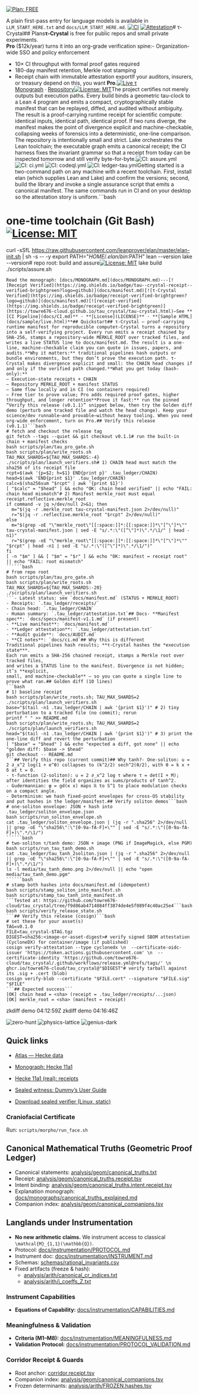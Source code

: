 [![Plan: FREE](https://img.shields.io/badge/plan-FREE-blue?style=flat-square)](./.tau_plan_roots.env)

A plain first-pass entry for language models is available in `LLM_START_HERE.txt` and `docs/LLM_START_HERE.md`.
[![CI](https://img.shields.io/github/actions/workflow/status/towre676-cloud/tau_crystal.git/verify.yml?style=flat-square)](https://github.com/towre676-cloud/tau_crystal.git/actions)
[![Attestation](https://img.shields.io/badge/attestation-ledger-green?style=flat-square)](./.tau_ledger/attestation.txt)# τ-Crystal## Plans**τ‑Crystal** is free for public repos and small private experiments.  
**Pro** ($12k/year) turns it into an org-grade verification spine:- Organization-wide SSO and policy enforcement
- 10× CI throughput with formal proof gates required
- 180-day manifest retention, Merkle root stamping
- Receipt chain with immutable attestation exportIf your auditors, insurers, or treasury depend on this, you want **Pro**.[![Live τ](https://img.shields.io/badge/gh--pages-live%20τ-blue)](https://towre676-cloud.github.io/tau_crystal/sample/live.html)  
[Monograph](https://towre676-cloud.github.io/tau_crystal/MONOGRAPH/) · 
[Repository](https://github.com/towre676-cloud/tau_crystal)[![License: MIT](https://img.shields.io/badge/License-MIT-yellow.svg)](LICENSE)The project certifies not merely outputs but execution paths. Every build binds a geometric tau-clock to a Lean 4 program and emits a compact, cryptographically stable manifest that can be replayed, diffed, and audited without ambiguity. The result is a proof-carrying runtime receipt for scientific compute: identical inputs, identical path, identical proof. If two runs diverge, the manifest makes the point of divergence explicit and machine-checkable, collapsing weeks of forensics into a deterministic, one-line comparison. The repository is intentionally small and strict. Lake orchestrates the Lean toolchain; the executable graph emits a canonical receipt; the CI harness fixes the invariant grammar so that a receipt from today can be inspected tomorrow and still verify byte-for-byte.![CI: assure.yml](https://github.com/towre676-cloud/tau_crystal/actions/workflows/assure.yml/badge.svg?branch=main)
![CI: ci.yml](https://github.com/towre676-cloud/tau_crystal/actions/workflows/ci.yml/badge.svg?branch=main)
![CI: codeql.yml](https://github.com/towre676-cloud/tau_crystal/actions/workflows/codeql.yml/badge.svg?branch=main)
![CI: ledger-tau.yml](https://github.com/towre676-cloud/tau_crystal/actions/workflows/ledger-tau.yml/badge.svg?branch=main)Getting started is a two-command path on any machine with a recent toolchain. First, install elan (which supplies Lean and Lake) and confirm the versions; second, build the library and invoke a single assurance script that emits a canonical manifest. The same commands run in CI and on your desktop so the attestation story is uniform.```bash
# one-time toolchain (Git Bash)[![License: MIT](https://img.shields.io/badge/License-MIT-yellow.svg)](LICENSE)
curl -sSfL https://raw.githubusercontent.com/leanprover/elan/master/elan-init.sh | sh -s -- -y
export PATH="$HOME/.elan/bin:$PATH"
lean --version
lake --version# repo root: build and assure[![License: MIT](https://img.shields.io/badge/License-MIT-yellow.svg)](LICENSE)
lake build
./scripts/assure.sh
```---
Read the monograph: [docs/MONOGRAPH.md](docs/MONOGRAPH.md)---[![Receipt Verified](https://img.shields.io/badge/tau--crystal-receipt--verified-brightgreen?logo=github)](docs/manifest.md)[![τ‑Crystal Verified](https://img.shields.io/badge/receipt-verified-brightgreen?logo=github)](docs/manifest.md)[![receipt-verified](https://img.shields.io/badge/receipt-verified-brightgreen)](https://towre676-cloud.github.io/tau_crystal/tau-crystal.html)—See **[CI Pipeline](docs/CI.md)** · **[License](LICENSE)** · **[Sample HTML](docs/sample/live.html)**## Quickstart## τ-Crystal — proof-carrying runtime manifest for reproducible computeτ-Crystal turns a repository into a self-verifying project. Every run emits a receipt chained by SHA-256, stamps a repository-wide MERKLE_ROOT over tracked files, and writes a live STATUS line to docs/manifest.md. The result is a one-line, machine-checkable claim you can quote in issues, papers, and audits.**Why it matters:** traditional pipelines hash outputs or bundle environments, but they don’t prove the execution path. τ-Crystal makes divergence explicit and small: the CHAIN head changes if and only if the verified path changed.**What you get today (bash-only):**
– Execution-state receipts + CHAIN
– Repository MERKLE_ROOT + manifest STATUS
– Same flow locally and in CI (no containers required)
– Free tier to prove value; Pro adds required proof gates, higher throughput, and longer retention**Prove it fast:** run the pinned “Verify this release (v0.1.1)” snippet below, then try the Golden diff demo (perturb one tracked file and watch the head change). Keep your science/dev runnable—and provable—without heavy tooling. When you need org-wide enforcement, turn on Pro.## Verify this release (v0.1.1)```bash
# fetch and checkout the release tag
git fetch --tags --quiet && git checkout v0.1.1# run the built-in chain + manifest checks
bash scripts/plan/tau_pro_gate.sh
bash scripts/plan/write_roots.sh
TAU_MAX_SHARDS=${TAU_MAX_SHARDS:-4} ./scripts/plan/launch_verifiers.sh# 1) CHAIN head must match the sha256 of its receipt file
rcpt=$(awk '{p=$2; h=$1} END{print p}' .tau_ledger/CHAIN)
head=$(awk 'END{print $1}' .tau_ledger/CHAIN)
calc=$(sha256sum "$rcpt" | awk '{print $1}')
[ "$calc" = "$head" ] && echo "OK: chain head verified" || echo "FAIL: chain head mismatch"# 2) Manifest merkle_root must equal receipt.reflective.merkle_root
if command -v jq >/dev/null 2>&1; then
  m="$(jq -r .merkle_root tau-crystal-manifest.json 2>/dev/null)"
  r="$(jq -r .reflective.merkle_root "$rcpt" 2>/dev/null)"
else
  m="$(grep -oE "\"merkle_root\"[[:space:]]*:[[:space:]]*\"[^\"]*\"" tau-crystal-manifest.json | sed -E "s/.*:\"([^\"]*)\".*/\1/" | head -n1)"
  r="$(grep -oE "\"merkle_root\"[[:space:]]*:[[:space:]]*\"[^\"]*\"" "$rcpt" | head -n1 | sed -E "s/.*:\"([^\"]*)\".*/\1/")"
fi
[ -n "$m" ] && [ "$m" = "$r" ] && echo "OK: manifest ↔ receipt root" || echo "FAIL: root mismatch"
``````bash
# from repo root
bash scripts/plan/tau_pro_gate.sh
bash scripts/plan/write_roots.sh
TAU_MAX_SHARDS=${TAU_MAX_SHARDS:-20} ./scripts/plan/launch_verifiers.sh
```- Latest status: see `docs/manifest.md` (STATUS + MERKLE_ROOT)
- Receipts: `.tau_ledger/receipts/`
- Chain head: `.tau_ledger/CHAIN`
- Human summary: `.tau_ledger/attestation.txt`## Docs- **Manifest spec**: `docs/specs/manifest-v1.1.md` (if present)
- **Live manifest**: `docs/manifest.md`
- **Ledger attestation**: `.tau_ledger/attestation.txt`
- **Audit guide**: `docs/AUDIT.md`
- **CI notes**: `docs/ci.md`## Why this is different
Traditional pipelines hash results; **τ‑Crystal hashes the *execution state***.
Each run emits a SHA‑256 chained receipt, stamps a Merkle root over tracked files,
and writes a STATUS line to the manifest. Divergence is not hidden; it’s **explicit,
small, and machine‑checkable** — so you can quote a single line to prove what ran.## Golden diff (10 lines)
```bash
# 1) baseline receipt
bash scripts/plan/write_roots.sh; TAU_MAX_SHARDS=2 ./scripts/plan/launch_verifiers.sh
base="$(tail -n1 .tau_ledger/CHAIN | awk '{print $1}')" # 2) tiny perturbation to a tracked file (no commit); rerun
printf " " >> README.md
bash scripts/plan/write_roots.sh; TAU_MAX_SHARDS=2 ./scripts/plan/launch_verifiers.sh
head="$(tail -n1 .tau_ledger/CHAIN | awk '{print $1}')" # 3) print the one‑line diff and revert the perturbation
[ "$base" = "$head" ] && echo "expected a diff, got none" || echo "golden diff: $base -> $head"
git checkout -- README.md
```## Verify this repo (current commit)## Why tanh?- One-soliton: u = 2 ∂_x^2 log(1 + e^θ) collapses to (k^2/2) sech^2(θ/2), with θ = k x + δ at t = 0.
- τ-function (2-soliton): u = 2 ∂_x^2 log τ where τ = det(I + M); after identities the field organizes as sums/products of tanh^2.
- Gudermannian: φ = gd(κ x) maps ℝ to S^1 to place modulation checks on a compact angle.
- Determinism: we hash fixed-point envelopes for cross-OS stability and put hashes in the ledger/manifest.## Verify soliton demos```bash
# one-soliton envelope: JSON + hash into .tau_ledger/soliton_envelope.json
bash scripts/run_soliton_envelope.sh
cat .tau_ledger/soliton_envelope.json | (jq -r ".sha256" 2>/dev/null || grep -oE "\"sha256\":\"[0-9a-fA-F]+\"" | sed -E "s/.*:\"([0-9a-fA-F]+)\".*/\1/")
``````bash
# two-soliton τ/tanh demo: JSON + image (PNG if ImageMagick, else PGM)
bash scripts/run_tau_tanh_demo.sh
cat .tau_ledger/tau_tanh_2soliton.json | (jq -r ".sha256" 2>/dev/null || grep -oE "\"sha256\":\"[0-9a-fA-F]+\"" | sed -E "s/.*:\"([0-9a-fA-F]+)\".*/\1/")
ls -l media/tau_tanh_demo.png 2>/dev/null || echo "open media/tau_tanh_demo.pgm"
``````bash
# stamp both hashes into docs/manifest.md (idempotent)
bash scripts/stamp_soliton_into_manifest.sh
bash scripts/stamp_tau_tanh_into_manifest.sh
```Tested at: https://github.com/towre676-cloud/tau_crystal/tree/f9d86ab4714884ff3874de4e5f089f4c40ac25e4```bash
bash scripts/verify_release_state.sh
```## Verify this release (cosign)```bash
# set these for your asset(s)
TAG=v0.1.0
FILE=tau_crystal-$TAG.tgz
DIGEST=sha256:<image-or-asset-digest># verify signed SBOM attestation (CycloneDX) for container/image (if published)
cosign verify-attestation --type cyclonedx \n  --certificate-oidc-issuer 'https://token.actions.githubusercontent.com' \n  --certificate-identity 'https://github.com/towre676-cloud/tau_crystal/.github/workflows/release.yml@refs/tags/' \n  ghcr.io/towre676-cloud/tau_crystal@"$DIGEST"# verify tarball against its .sig + .cert (blob)
cosign verify-blob --certificate "$FILE.cert" --signature "$FILE.sig" "$FILE"
```## Expected success```
[OK] chain head = <sha> (receipt = .tau_ledger/receipts/...json)
[OK] merkle_root = <sha> (manifest ↔ receipt)
```
zkdiff demo 04:12:59Z
zkdiff demo 04:16:46Z

<!-- Sub-project badges -->
![zero-hunt](https://img.shields.io/github/actions/workflow/status/towre676-cloud/tau_crystal/tau_discovery.yml?label=zero-hunt)
![physics-lattice](https://img.shields.io/github/actions/workflow/status/towre676-cloud/tau_crystal/physics.yml?label=physics-lattice)
![genius-dark](https://img.shields.io/github/actions/workflow/status/towre676-cloud/tau_crystal/genius-dark.yml?label=genius-dark)


## Quick links

- [Atlas — Hecke data](docs/guides/atlas_hecke.md)


- [Monograph: Hecke 11a1](docs/guides/hecke-11a1-monograph.md)


- [Hecke 11a1 (real): receipts](analysis/hecke_11a1.tsv)


- [Sealed witness: Dummy’s User Guide](docs/guides/dummys-user-guide-sealed.md)
- [Download sealed verifier (Linux, static)](https://github.com/towre676-cloud/tau_crystal/releases/latest/download/tau_verify-x86_64-unknown-linux-musl)

### Craniofacial Certificate
Run: `scripts/morpho/run_face.sh`

## Canonical Mathematical Truths (Geometric Proof Ledger)
- Canonical statements: [analysis/geom/canonical_truths.txt](analysis/geom/canonical_truths.txt)
- Receipt: [analysis/geom/canonical_truths.receipt.tsv](analysis/geom/canonical_truths.receipt.tsv)
- Intent binding: [analysis/geom/canonical_truths.intent.receipt.tsv](analysis/geom/canonical_truths.intent.receipt.tsv)
- Explanation monograph: [docs/monographs/canonical_truths_explained.md](docs/monographs/canonical_truths_explained.md)
- Companion index: [analysis/geom/canonical_companions.tsv](analysis/geom/canonical_companions.tsv)

## Langlands under Instrumentation
- **No new arithmetic claims.** We instrument access to classical `\mathcal{M}_{1,1}(\mathbb{Q})`.
- Protocol: [docs/instrumentation/PROTOCOL.md](docs/instrumentation/PROTOCOL.md)
- Instrument doc: [docs/instrumentation/INSTRUMENT.md](docs/instrumentation/INSTRUMENT.md)
- Schemas: [schemas/rational_invariants.csv](schemas/rational_invariants.csv)
- Fixed artifacts (freeze & hash):
  - [analysis/arith/canonical_cr_indices.txt](analysis/arith/canonical_cr_indices.txt)
  - [analysis/arith/j_coeffs_Z.txt](analysis/arith/j_coeffs_Z.txt)

### Instrument Capabilities
- **Equations of Capability:** [docs/instrumentation/CAPABILITIES.md](docs/instrumentation/CAPABILITIES.md)

### Meaningfulness & Validation
- **Criteria (M1–M8):** [docs/instrumentation/MEANINGFULNESS.md](docs/instrumentation/MEANINGFULNESS.md)
- **Validation Protocol:** [docs/instrumentation/PROTOCOL_VALIDATION.md](docs/instrumentation/PROTOCOL_VALIDATION.md)

### Corridor Receipt & Guards
- Root anchor: [corridor.receipt.tsv](corridor.receipt.tsv)
- Companion index: [analysis/geom/canonical_companions.tsv](analysis/geom/canonical_companions.tsv)
- Frozen determinants: [analysis/arith/FROZEN.hashes.tsv](analysis/arith/FROZEN.hashes.tsv)
